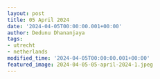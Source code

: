 ```yaml
---
layout: post
title: 05 April 2024
date: '2024-04-05T00:00:00.001+00:00'
author: Dedunu Dhananjaya
tags:
- utrecht
- netherlands
modified_time: '2024-04-05T00:00:00.001+00:00'
featured_image: 2024-04-05-05-april-2024-1.jpeg
---
```

